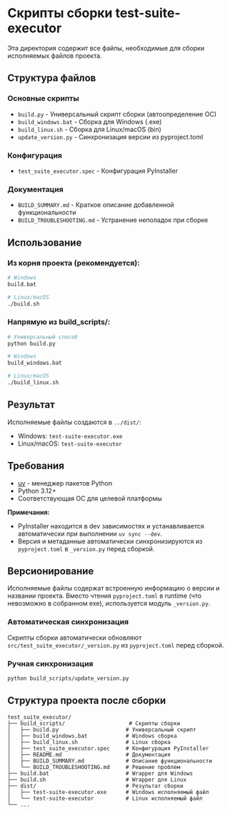 # Скрипты сборки test-suite-executor

Эта директория содержит все файлы, необходимые для сборки исполняемых файлов проекта.

## Структура файлов

### Основные скрипты
- `build.py` - Универсальный скрипт сборки (автоопределение ОС)
- `build_windows.bat` - Сборка для Windows (.exe)
- `build_linux.sh` - Сборка для Linux/macOS (bin)
- `update_version.py` - Синхронизация версии из pyproject.toml

### Конфигурация
- `test_suite_executor.spec` - Конфигурация PyInstaller

### Документация
- `BUILD_SUMMARY.md` - Краткое описание добавленной функциональности
- `BUILD_TROUBLESHOOTING.md` - Устранение неполадок при сборке

## Использование

### Из корня проекта (рекомендуется):
```bash
# Windows
build.bat

# Linux/macOS  
./build.sh
```

### Напрямую из build_scripts/:
```bash
# Универсальный способ
python build.py

# Windows
build_windows.bat

# Linux/macOS
./build_linux.sh
```

## Результат

Исполняемые файлы создаются в `../dist/`:
- Windows: `test-suite-executor.exe`
- Linux/macOS: `test-suite-executor`

## Требования

- [uv](https://github.com/astral-sh/uv) - менеджер пакетов Python
- Python 3.12+
- Соответствующая ОС для целевой платформы

**Примечания:** 
- PyInstaller находится в dev зависимостях и устанавливается автоматически при выполнении `uv sync --dev`.
- Версия и метаданные автоматически синхронизируются из `pyproject.toml` в `_version.py` перед сборкой.

## Версионирование

Исполняемые файлы содержат встроенную информацию о версии и названии проекта. Вместо чтения `pyproject.toml` в runtime (что невозможно в собранном exe), используется модуль `_version.py`.

### Автоматическая синхронизация
Скрипты сборки автоматически обновляют `src/test_suite_executor/_version.py` из `pyproject.toml` перед сборкой.

### Ручная синхронизация
```bash
python build_scripts/update_version.py
```

## Структура проекта после сборки

```
test_suite_executor/
├── build_scripts/                    # Скрипты сборки
│   ├── build.py                     # Универсальный скрипт
│   ├── build_windows.bat            # Windows сборка
│   ├── build_linux.sh               # Linux сборка  
│   ├── test_suite_executor.spec     # Конфигурация PyInstaller
│   ├── README.md                    # Документация
│   ├── BUILD_SUMMARY.md             # Описание функциональности
│   └── BUILD_TROUBLESHOOTING.md     # Решение проблем
├── build.bat                        # Wrapper для Windows
├── build.sh                         # Wrapper для Linux
├── dist/                            # Результат сборки
│   ├── test-suite-executor.exe      # Windows исполняемый файл
│   └── test-suite-executor          # Linux исполняемый файл
└── ...
```